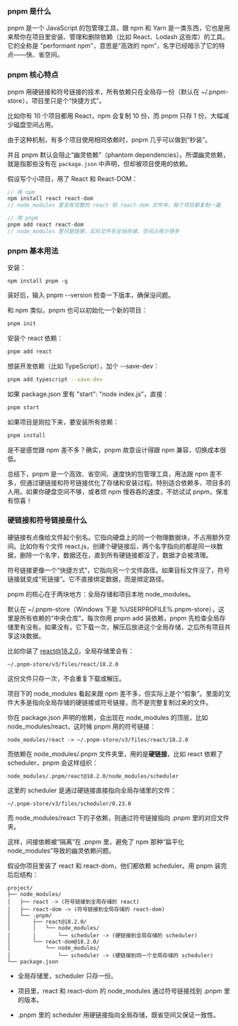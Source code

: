 ### pnpm 是什么

pnpm 是一个 JavaScript 的包管理工具，跟 npm 和 Yarn 是一类东西，它也是用来帮你在项目里安装、管理和删除依赖（比如 React、Lodash 这些库）的工具。它的全称是 "performant npm"，意思是“高效的 npm”，名字已经暗示了它的特点——快、省空间。



### pnpm 核心特点

pnpm 用硬链接和符号链接的技术，所有依赖只在全局存一份（默认在 ~/.pnpm-store），项目里只是个“快捷方式”。

比如你有 10 个项目都用 React，npm 会复制 10 份，而 pnpm 只存 1 份，大幅减少磁盘空间占用。

由于这种机制，有多个项目使用相同依赖时，pnpm 几乎可以做到“秒装”。

并且 pnpm 默认会阻止“幽灵依赖”（phantom dependencies）。所谓幽灵依赖，就是指那些没有在 `package.json` 中声明，但却被项目使用的依赖。

假设写个小项目，用了 React 和 React-DOM：

```js
// 用 npm
npm install react react-dom
// node_modules 里会有完整的 react 和 react-dom 文件夹，每个项目都复制一遍

// 用 pnpm
pnpm add react react-dom
// node_modules 里只是链接，实际文件在全局存储，空间占用少得多
```





### pnpm 基本用法

安装：

```text
npm install pnpm -g
```

装好后，输入 pnpm --version 检查一下版本，确保没问题。

和 npm 类似，pnpm 也可以初始化一个新的项目：

```bash
pnpm init
```

安装个 react 依赖：

```bash
pnpm add react
```

想装开发依赖（比如 TypeScript），加个 --save-dev：

```bash
pnpm add typescript --save-dev
```

如果 package.json 里有 "start": "node index.js"，直接：

```bash
pnpm start
```

如果项目是刚拉下来，要安装所有依赖：

```bash
pnpm install
```

是不是感觉跟 npm 差不多？确实，pnpm 故意设计得跟 npm 兼容，切换成本很低。



总结下，pnpm 是一个高效、省空间、速度快的包管理工具，用法跟 npm 差不多，但通过硬链接和符号链接优化了存储和安装过程。特别适合依赖多、项目多的人用。如果你硬盘空间不够，或者烦 npm 慢吞吞的速度，不妨试试 pnpm，保准有惊喜！



### 硬链接和符号链接是什么

硬链接有点像给文件起个别名。它指向硬盘上的同一个物理数据块，不占用额外空间。比如你有个文件 react.js，创建个硬链接后，两个名字指向的都是同一块数据，删除一个名字，数据还在，直到所有硬链接都没了，数据才会被清理。

符号链接更像一个“快捷方式”，它指向另一个文件路径。如果目标文件没了，符号链接就变成“死链接”。它不直接绑定数据，而是绑定路径。



pnpm 的核心在于两块地方：全局存储和项目本地 node_modules。

默认在 ~/.pnpm-store（Windows 下是 %USERPROFILE%\.pnpm-store），这里是所有依赖的“中央仓库”。每次你用 pnpm add 装依赖，pnpm 先检查全局存储里有没有。如果没有，它下载一次，解压后放进这个全局存储，之后所有项目共享这块数据。

比如你装了 react@18.2.0，全局存储里会有：

```text
~/.pnpm-store/v3/files/react/18.2.0
```

这份文件只存一次，不会重复下载或解压。

项目下的 node_modules 看起来跟 npm 差不多，但实际上是个“假象”。里面的文件大多是指向全局存储的硬链接或符号链接，而不是完整复制过来的文件。

你在 package.json 声明的依赖，会出现在 node_modules 的顶层，比如 node_modules/react，这时候 pnpm 用的符号链接：

```text
node_modules/react -> ~/.pnpm-store/v3/files/react/18.2.0
```

而依赖在 node_modules/.pnpm 文件夹里，用的是**硬链接**，比如 react 依赖了 scheduler，pnpm 会这样组织：

```text
node_modules/.pnpm/react@18.2.0/node_modules/scheduler
```

这里的 scheduler 是通过硬链接直接指向全局存储里的文件：

```text
~/.pnpm-store/v3/files/scheduler/0.23.0
```

而 node_modules/react 下的子依赖，则通过符号链接指向 .pnpm 里的对应文件夹。

这样，间接依赖被“隔离”在 .pnpm 里，避免了 npm 那种“扁平化 node_modules”导致的幽灵依赖问题。

假设你项目里装了 react 和 react-dom，他们都依赖 scheduler。用 pnpm 装完后后结构：

```text
project/
├── node_modules/
│   ├── react -> (符号链接到全局存储的 react)
│   ├── react-dom -> (符号链接到全局存储的 react-dom)
│   └── .pnpm/
│       ├── react@18.2.0/
│       │   └── node_modules/
│       │       └── scheduler -> (硬链接到全局存储的 scheduler)
│       └── react-dom@18.2.0/
│           └── node_modules/
│               └── scheduler -> (硬链接到同一个全局存储的 scheduler)
└── package.json
```

- 全局存储里，scheduler 只存一份。

- 项目里，react 和 react-dom 的 node_modules 通过符号链接找到 .pnpm 里的版本。

- .pnpm 里的 scheduler 用硬链接指向全局存储，既省空间又保证一致性。

